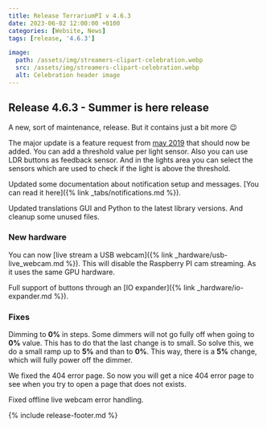 ```yaml
---
title: Release TerrariumPI v 4.6.3
date: 2023-06-02 12:00:00 +0100
categories: [Website, News]
tags: [release, '4.6.3']

image:
  path: /assets/img/streamers-clipart-celebration.webp
  src: /assets/img/streamers-clipart-celebration.webp
  alt: Celebration header image
---
```


## Release 4.6.3 - Summer is here release

A new, sort of maintenance, release. But it contains just a bit more :wink:

The major update is a feature request from
[may 2019](https://github.com/theyosh/TerrariumPI/issues/292) that should now be
added. You can add a threshold value per light sensor. Also you can use LDR
buttons as feedback sensor. And in the lights area you can select the sensors
which are used to check if the light is above the threshold.

Updated some documentation about notification setup and messages. [You can read
it here]({% link _tabs/notifications.md %}).

Updated translations GUI and Python to the latest library versions. And cleanup
some unused files.

### New hardware

You can now [live stream a USB webcam]({% link _hardware/usb-live_webcam.md %}).
This will disable the Raspberry PI cam streaming. As it uses the same GPU
hardware.

Full support of buttons through an [IO
expander]({% link _hardware/io-expander.md %}).

### Fixes

Dimming to **0%** in steps. Some dimmers will not go fully off when going to
**0%** value. This has to do that the last change is to small. So solve this, we
do a small ramp up to **5%** and than to **0%**. This way, there is a **5%**
change, which will fully power off the dimmer.

We fixed the 404 error page. So now you will get a nice 404 error page to see
when you try to open a page that does not exists.

Fixed offline live webcam error handling.

{% include release-footer.md %}
